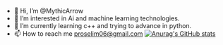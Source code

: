 - 👋 Hi, I’m @MythicArrow
- 👀 I’m interested in Ai and machine learning technologies.
- 🌱 I’m currently learning c++ and trying to advance in python.
- 📫 How to reach me proselim06@gmail.com
[![Anurag's GitHub stats](https://github-readme-stats.vercel.app/api?username=MythicArrow)](https://github.com/anuraghazra/github-readme-stats)



